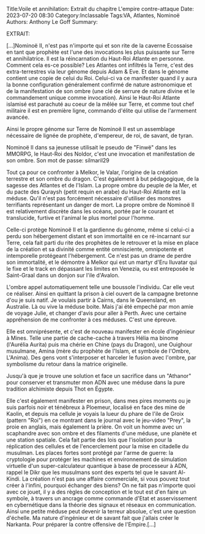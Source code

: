 ﻿Title:Voile et annihilation: Extrait du chapitre L'empire contre-attaque
Date: 2023-07-20 08:30
Category:Inclassable
Tags:VA, Atlantes, Nominoë
Authors: Anthony Le Goff
Summary:

EXTRAIT:

[...]Nominoë II, n'est pas n'importe qui et son rite de la caverne Ecossaise en tant que prophète est l'une des invocations les plus puissante sur Terre et annihilatrice. Il est la réincarnation du Haut-Roi Atlante en personne. Comment cela es-ce possible? Les Atlantes ont infiltrés la Terre, c'est des extra-terrestres via leur génome depuis Adam & Eve. Et dans le génome contient une copie de celui du Roi. Celui-ci va ce manifester quand il y aura la bonne configuration généralement confirmé de nature astronomique et de la manifestation de son ombre (une clé de serrure de nature divine et le commandement unique comme invocation). Ainsi le Haut-Roi Atlante islamisé est parachuté au coeur de la mêlée sur Terre, et comme tout chef militaire il est en première ligne, commando d'élite qui utilise de l'armement avancée.  

Ainsi le propre génome sur Terre de Nominoë II est un assemblage nécessaire de lignée de prophète, d'empereur, de roi, de savant, de tyran.  

Nominoë II dans sa jeunesse utilisait le pseudo de "Finwë" dans les MMORPG, le Haut-Roi des Noldor, c'est une invocation et manifestation de son ombre. Son mot de passe: silmaril29  

Tout ça pour ce confronter à Melkor, le Valar, l'origine de la création terrestre et son ombre du dragon. C'est également à but pédagogique, de la sagesse des Atlantes et de l'Islam. La propre ombre du peuple de la Mer, et du pacte des Quraysh (petit requin en arabe) du Haut-Roi Atlante est la méduse. Qu'il n'est pas forcément nécessaire d'utiliser des monstres terrifiants représentant un danger de mort. La propre ombre de Nominoë II est relativement discrète dans les océans, portée par le courant et translucide, furtive et l'animal le plus mortel pour l'homme.  

Celle-ci protège Nominoë II et la gardienne du génome, même si celui-ci a perdu son hébergement distant et son immortalité en ce ré-incarnant sur Terre, cela fait parti du rite des prophètes de le retrouver et la mise en place de la création et sa divinité comme entité omnisciente, omnipotente et intemporelle protégeant l'hébergement. Ce n'est pas un drame de perdre son immortalité, et le démontre à Melkor qui est un martyr d'Eru Iluvatar qui le fixe et le track en dépassant les limites en Venezia, ou est entreposée le Saint-Graal dans un donjon sur l'ile d'Avalon.  

L'ombre appel automatiquement telle une boussole l'individu. Car elle veut ce réaliser. Ainsi en quittant la prison à ciel ouvert de la campagne bretonne d'ou je suis natif. Je voulais partir à Cairns, dans le Queensland, en Australie. Là ou vive la méduse boite. Mais j'ai été empeché par mon amie de voyage Julie, et changer d'avis pour aller à Perth. Avec une certaine appréhension de me confronter à ces méduses. C'est une épreuve.  

Elle est omniprésente, et c'est de nouveau manifester en école d'ingénieur à Mines. Telle une partie de cache-cache à travers Hélia ma binome (l'Aurélia Aurita) puis ma chérie en Chine (pays du Dragon), une Ouighour musulmane, Amina (mère du prophète de l'Islam, et symbole de l'Ombre, L'Anima). Des gens vont s'interposer et harceler le fusion avec l'ombre, par symbolisme du retour dans la matrice originelle.  

Jusqu'à que je trouve une solution et face un sacrifice dans un "Athanor" pour conserver et transmuter mon ADN avec une méduse dans la pure tradition alchimiste depuis Thot en Égypte.  

Elle c'est également manifester en prison, dans mes pires moments ou je suis parfois noir et ténébreux à Ploemeur, localisé en face des mine de Kaolin, et depuis ma cellule je voyais la lueur du phare de l'ile de Groix (pattern "Roi") en ce montrant dans le journal avec le jeu-video "Prey", la proie en anglais, mais également la prière. On voit un homme avec un scaphandre avec son ombre et des filaments d'une méduse, une planète et une station spatiale. Cela fait partie des lois que l'isolation pour la réplication des cellules et de l'encerclement pour la mise en citadelle du musulman. Les places fortes sont protégé par l'arme de guerre: la cryptologie pour protéger les machines et environnement de simulation virtuelle d'un super-calculateur quantique à base de processeur à ADN, rappel le Dikr que les musulmans sont des experts tel que le savant Al-Kindi. La création n'est pas une affaire commerciale, si vous pouvez tout créer à l'infini, pourquoi échanger des biens? On ne fait pas n'importe quoi avec ce jouet, il y a des règles de conception et le tout est d'en faire un symbole, à travers un ancrage comme commande d'Etat et asservissement en cybernétique dans la théorie des signaux et réseaux en communication. Ainsi une petite méduse peut devenir la terreur absolue, c'est une question d'échelle. Ma nature d'ingénieur et de savant fait que j'allais créer le Narkanta. Pour préparer la contre offensive de l'Empire.[...]


